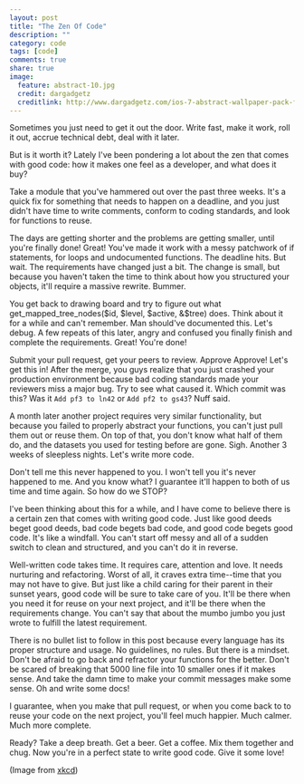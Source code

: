 ```yaml
---
layout: post
title: "The Zen Of Code"
description: ""
category: code
tags: [code]
comments: true
share: true
image:
  feature: abstract-10.jpg
  credit: dargadgetz
  creditlink: http://www.dargadgetz.com/ios-7-abstract-wallpaper-pack-for-iphone-5-and-ipod-touch-retina/
---
```



Sometimes you just need to get it out the door. Write fast, make it work, roll it out, accrue technical debt, deal with it later.

But is it worth it? Lately I've been pondering a lot about the zen that comes with good code: how it makes one feel as a developer, and what does it buy?

Take a module that you've hammered out over the past three weeks. It's a quick fix for something that needs to happen on a deadline, and you just didn't have time to write comments, conform to coding standards, and look for functions to reuse.

The days are getting shorter and the problems are getting smaller, until you're finally done! Great! You've made it work with a messy patchwork of if statements, for loops and undocumented functions. The deadline hits. But wait. The requirements have changed just a bit. The change is small, but because you haven't taken the time to think about how you structured your objects, it'll require a massive rewrite.  Bummer.

You get back to drawing board and try to figure out what get_mapped_tree_nodes($id, $level, $active, &$tree) does.  Think about it for a while and can't remember. Man should've documented this. Let's debug. A few repeats of this later, angry and confused you finally finish and complete the requirements. Great! You're done!


Submit your pull request, get your peers to review. Approve Approve! Let's get this in!  After the merge, you guys realize that you just crashed your production environment because bad coding standards made your reviewers miss a major bug. Try to see what caused it. Which commit was this? Was it `Add pf3 to ln42` or `Add pf2 to gs43`? Nuff said.

<!--break-->

A month later another project requires very similar functionality, but because you failed to properly abstract your functions, you can't just pull them out or reuse them. On top of that, you don't know what half of them do, and the datasets you used for testing before are gone. Sigh. Another 3 weeks of sleepless nights. Let's write more code.

Don't tell me this never happened to you. I won't tell you it's never happened to me. And you know what? I guarantee it'll happen to both of us time and time again. So how do we STOP?

I've been thinking about this for a while, and I have come to believe there is a certain zen that comes with writing good code. Just like good deeds beget good deeds, bad code begets bad code, and good code begets good code. It's like a windfall. You can't start off messy and all of a sudden switch to clean and structured, and you can't do it in reverse.

Well-written code takes time. It requires care, attention and love. It needs nurturing and refactoring. Worst of all, it craves extra time--time that you may not have to give. But just like a child caring for their parent in their sunset years, good code will be sure to take care of you. It'll be there when you need it for reuse on your next project, and it'll be there when the requirements change. You can't say that about the mumbo jumbo you just wrote to fulfill the latest requirement.

There is no bullet list to follow in this post because every language has its proper structure and usage. No guidelines, no rules. But there is a mindset. Don't be afraid to go back and refractor your functions for the better. Don't be scared of breaking that 5000 line file into 10 smaller ones if it makes sense. And take the damn time to make your commit messages make some sense. Oh and write some docs!

I guarantee, when you make that pull request, or when you come back to to reuse your code on the next project, you'll feel much happier. Much calmer. Much more complete.

Ready? Take a deep breath. Get a beer. Get a coffee. Mix them together and chug. Now you're in a perfect state to write good code. Give it some love!

(Image from [xkcd](http://xkcd.com/844/))
